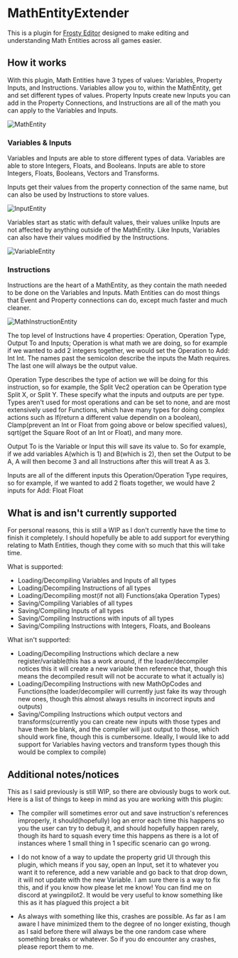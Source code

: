 # MathEntityExtender
This is a plugin for [Frosty Editor](https://github.com/CadeEvs/FrostyToolsuite/tree/1.0.6.3) designed to make editing and understanding Math Entities across all games easier.

## How it works
With this plugin, Math Entities have 3 types of values: Variables, Property Inputs, and Instructions. Variables allow you to, within the MathEntity, get and set different types of values. Property Inputs create new Inputs you can add in the Property Connections, and Instructions are all of the math you can apply to the Variables and Inputs.

![MathEntity](https://github.com/Ywingpilot2/FrostyMathEntityExtender/assets/136618828/48cd8bcb-90b4-4a8d-90fd-6cd947810573)
### Variables & Inputs
Variables and Inputs are able to store different types of data. Variables are able to store Integers, Floats, and Booleans. Inputs are able to store Integers, Floats, Booleans, Vectors and Transforms. 

Inputs get their values from the property connection of the same name, but can also be used by Instructions to store values. 

![InputEntity](https://github.com/Ywingpilot2/FrostyMathEntityExtender/assets/136618828/fc2929fb-210d-4e67-8304-578d6a00b4ad)

Variables start as static with default values, their values unlike Inputs are not affected by anything outside of the MathEntity. Like Inputs, Variables can also have their values modified by the Instructions.

![VariableEntity](https://github.com/Ywingpilot2/FrostyMathEntityExtender/assets/136618828/a6586f6b-e397-4f36-b0aa-48e226a6d21f)
### Instructions
Instructions are the heart of a MathEntity, as they contain the math needed to be done on the Variables and Inputs. Math Entities can do most things that Event and Property connections can do, except much faster and much cleaner.

![MathInstructionEntity](https://github.com/Ywingpilot2/FrostyMathEntityExtender/assets/136618828/f8d31b21-74b0-43ea-8f95-c2374aaa1240)

The top level of Instructions have 4 properties: Operation, Operation Type, Output To and Inputs;
Operation is what math we are doing, so for example if we wanted to add 2 integers together, we would set the Operation to Add: Int Int. The names past the semicolon describe the inputs the Math requires. The last one will always be the output value.

Operation Type describes the type of action we will be doing for this instruction, so for example, the Split Vec2 operation can be Operation type Split X, or Split Y. These specify what the inputs and outputs are per type. Types aren't used for most operations and can be set to none, and are most extensively used for Functions, which have many types for doing complex actions such as If(return a different value dependin on a boolean), Clamp(prevent an Int or Float from going above or below specified values), sqrt(get the Square Root of an Int or Float), and many more.

Output To is the Variable or Input this will save its value to. So for example, if we add variables A(which is 1) and B(which is 2), then set the Output to be A, A will then become 3 and all Instructions after this will treat A as 3.

Inputs are all of the different inputs this Operation/Operation Type requires, so for example, if we wanted to add 2 floats together, we would have 2 inputs for Add: Float Float

## What is and isn't currently supported
For personal reasons, this is still a WIP as I don't currently have the time to finish it completely. I should hopefully be able to add support for everything relating to Math Entities, though they come with so much that this will take time.

What is supported:
  - Loading/Decompiling Variables and Inputs of all types
  - Loading/Decompiling Instructions of all types
  - Loading/Decompiling most(if not all) Functions(aka Operation Types)
  - Saving/Compiling Variables of all types
  - Saving/Compiling Inputs of all types
  - Saving/Compiling Instructions with inputs of all types
  - Saving/Compiling Instructions with Integers, Floats, and Booleans

What isn't supported:
  - Loading/Decompiling Instructions which declare a new register/variable(this has a work around, if the loader/decompiler notices this it will create a new variable then reference that, though this means the decompiled result will not be accurate to what it actually is)
  - Loading/Decompiling Instructions with new MathOpCodes and Functions(the loader/decompiler will currently just fake its way through new ones, though this almost always results in incorrect inputs and outputs)
  - Saving/Compiling Instructions which output vectors and transforms(currently you can create new inputs with those types and have them be blank, and the compiler will just output to those, which should work fine, though this is cumbersome. Ideally, I would like to add support for Variables having vectors and transform types though this would be complex to compile)

## Additional notes/notices
This as I said previously is still WIP, so there are obviously bugs to work out. Here is a list of things to keep in mind as you are working with this plugin:
  - The compiler will sometimes error out and save instruction's references improperly, it should(hopefully) log an error each time this happens so you the user can try to debug it, and should hopefully happen rarely, though its hard to squash every time this happens as there is a lot of instances where 1 small thing in 1 specific scenario can go wrong.

  - I do not know of a way to update the property grid UI through this plugin, which means if you say, open an Input, set it to whatever you want it to reference, add a new variable and go back to that drop down, it will not update with the new Variable. I am sure there is a way to fix this, and if you know how please let me know! You can find me on discord at ywingpilot2. It would be very useful to know something like this as it has plagued this project a bit

  - As always with something like this, crashes are possible. As far as I am aware I have minimized them to the degree of no longer existing, though as I said before there will always be the one random case where something breaks or whatever. So if you do encounter any crashes, please report them to me.
